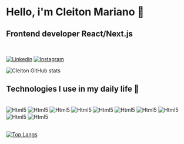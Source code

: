
# Hello, i'm Cleiton Mariano 👋
## Frontend developer React/Next.js
<br/>

[![Linkedin](https://img.shields.io/badge/LinkedIn-0077B5?style=for-the-badge&logo=linkedin&logoColor=white)](https://www.linkedin.com/in/cleitonomariano/)
[![Instagram](https://img.shields.io/badge/Instagram-E4405F?style=for-the-badge&logo=instagram&logoColor=white)](https://www.instagram.com/cleitonomariano/)

![Cleiton GitHub stats](https://github-readme-stats.vercel.app/api?username=cleitonomariano&show_icons=true&theme=dracula)

## Technologies I use in my daily life 🚀

<div style="display: inline_block"><br/>
    <img align="center" alt="Html5" src="https://img.shields.io/badge/HTML5-E34F26?style=for-the-badge&logo=html5&logoColor=white"/>
    <img align="center" alt="Html5" src="https://img.shields.io/badge/CSS3-1572B6?style=for-the-badge&logo=css3&logoColor=white"/>
    <img align="center" alt="Html5" src="https://img.shields.io/badge/JavaScript-F7DF1E?style=for-the-badge&logo=javascript&logoColor=black"/>
    <img align="center" alt="Html5" src="https://img.shields.io/badge/TypeScript-007ACC?style=for-the-badge&logo=typescript&logoColor=white"/>
    <img align="center" alt="Html5" src="https://img.shields.io/badge/React-20232A?style=for-the-badge&logo=react&logoColor=61DAFB"/>
    <img align="center" alt="Html5" src="https://img.shields.io/badge/Node.js-43853D?style=for-the-badge&logo=node.js&logoColor=white"/>
    <img align="center" alt="Html5" src="https://img.shields.io/badge/Sass-CC6699?style=for-the-badge&logo=sass&logoColor=white"/>
    <img align="center" alt="Html5" src="https://img.shields.io/badge/styled--components-DB7093?style=for-the-badge&logo=styled-components&logoColor=white"/>
    <img align="center" alt="Html5" src="https://img.shields.io/badge/Bootstrap-563D7C?style=for-the-badge&logo=bootstrap&logoColor=white"/>
    <img align="center" alt="Html5" src="https://img.shields.io/badge/Material--UI-0081CB?style=for-the-badge&logo=material-ui&logoColor=white"/>
</div>
<br/>

[![Top Langs](https://github-readme-stats.vercel.app/api/top-langs/?username=cleitonomariano&layout=compact)](https://github.com/cleitonomariano/github-readme-stats)

